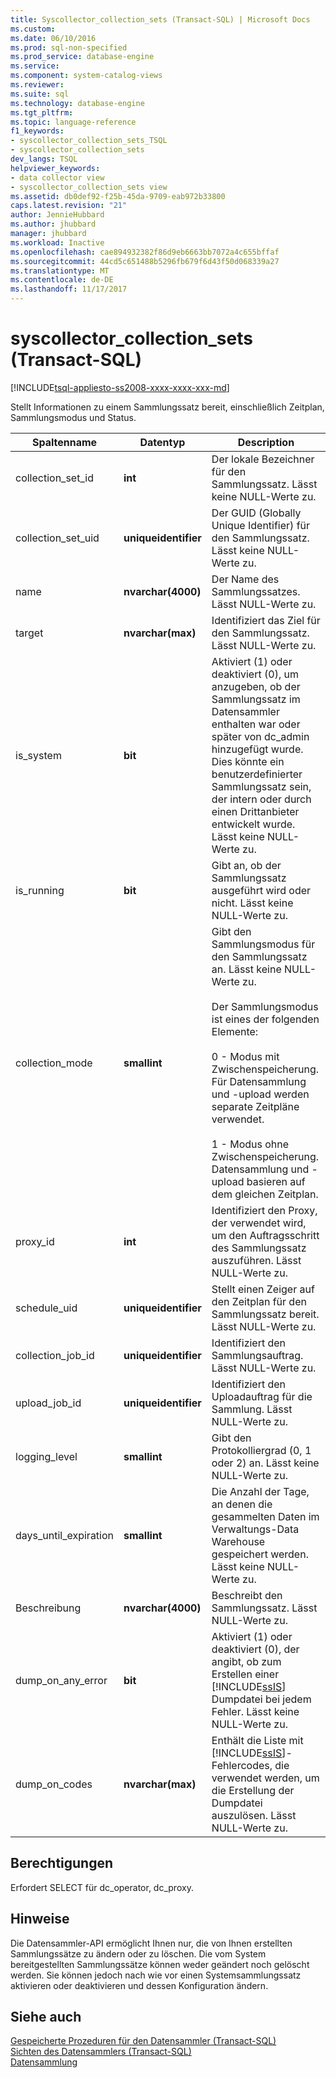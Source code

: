 ```yaml
---
title: Syscollector_collection_sets (Transact-SQL) | Microsoft Docs
ms.custom: 
ms.date: 06/10/2016
ms.prod: sql-non-specified
ms.prod_service: database-engine
ms.service: 
ms.component: system-catalog-views
ms.reviewer: 
ms.suite: sql
ms.technology: database-engine
ms.tgt_pltfrm: 
ms.topic: language-reference
f1_keywords:
- syscollector_collection_sets_TSQL
- syscollector_collection_sets
dev_langs: TSQL
helpviewer_keywords:
- data collector view
- syscollector_collection_sets view
ms.assetid: db0def92-f25b-45da-9709-eab972b33800
caps.latest.revision: "21"
author: JennieHubbard
ms.author: jhubbard
manager: jhubbard
ms.workload: Inactive
ms.openlocfilehash: cae894932382f86d9eb6663bb7072a4c655bffaf
ms.sourcegitcommit: 44cd5c651488b5296fb679f6d43f50d068339a27
ms.translationtype: MT
ms.contentlocale: de-DE
ms.lasthandoff: 11/17/2017
---
```

# <a name="syscollectorcollectionsets-transact-sql"></a>syscollector_collection_sets (Transact-SQL)
[!INCLUDE[tsql-appliesto-ss2008-xxxx-xxxx-xxx-md](../../includes/tsql-appliesto-ss2008-xxxx-xxxx-xxx-md.md)]

  Stellt Informationen zu einem Sammlungssatz bereit, einschließlich Zeitplan, Sammlungsmodus und Status.  
  
|Spaltenname|Datentyp|Description|  
|-----------------|---------------|-----------------|  
|collection_set_id|**int**|Der lokale Bezeichner für den Sammlungssatz. Lässt keine NULL-Werte zu.|  
|collection_set_uid|**uniqueidentifier**|Der GUID (Globally Unique Identifier) für den Sammlungssatz. Lässt keine NULL-Werte zu.|  
|name|**nvarchar(4000)**|Der Name des Sammlungssatzes. Lässt NULL-Werte zu.|  
|target|**nvarchar(max)**|Identifiziert das Ziel für den Sammlungssatz. Lässt NULL-Werte zu.|  
|is_system|**bit**|Aktiviert (1) oder deaktiviert (0), um anzugeben, ob der Sammlungssatz im Datensammler enthalten war oder später von dc_admin hinzugefügt wurde. Dies könnte ein benutzerdefinierter Sammlungssatz sein, der intern oder durch einen Drittanbieter entwickelt wurde. Lässt keine NULL-Werte zu.|  
|is_running|**bit**|Gibt an, ob der Sammlungssatz ausgeführt wird oder nicht. Lässt keine NULL-Werte zu.|  
|collection_mode|**smallint**|Gibt den Sammlungsmodus für den Sammlungssatz an. Lässt keine NULL-Werte zu.<br /><br /> Der Sammlungsmodus ist eines der folgenden Elemente:<br /><br /> 0 - Modus mit Zwischenspeicherung. Für Datensammlung und -upload werden separate Zeitpläne verwendet.<br /><br /> 1 - Modus ohne Zwischenspeicherung. Datensammlung und -upload basieren auf dem gleichen Zeitplan.|  
|proxy_id|**int**|Identifiziert den Proxy, der verwendet wird, um den Auftragsschritt des Sammlungssatz auszuführen. Lässt NULL-Werte zu.|  
|schedule_uid|**uniqueidentifier**|Stellt einen Zeiger auf den Zeitplan für den Sammlungssatz bereit. Lässt NULL-Werte zu.|  
|collection_job_id|**uniqueidentifier**|Identifiziert den Sammlungsauftrag. Lässt NULL-Werte zu.|  
|upload_job_id|**uniqueidentifier**|Identifiziert den Uploadauftrag für die Sammlung. Lässt NULL-Werte zu.|  
|logging_level|**smallint**|Gibt den Protokolliergrad (0, 1 oder 2) an. Lässt keine NULL-Werte zu.|  
|days_until_expiration|**smallint**|Die Anzahl der Tage, an denen die gesammelten Daten im Verwaltungs-Data Warehouse gespeichert werden. Lässt keine NULL-Werte zu.|  
|Beschreibung|**nvarchar(4000)**|Beschreibt den Sammlungssatz. Lässt NULL-Werte zu.|  
|dump_on_any_error|**bit**|Aktiviert (1) oder deaktiviert (0), der angibt, ob zum Erstellen einer [!INCLUDE[ssIS](../../includes/ssis-md.md)] Dumpdatei bei jedem Fehler. Lässt keine NULL-Werte zu.|  
|dump_on_codes|**nvarchar(max)**|Enthält die Liste mit [!INCLUDE[ssIS](../../includes/ssis-md.md)]-Fehlercodes, die verwendet werden, um die Erstellung der Dumpdatei auszulösen. Lässt NULL-Werte zu.|  
  
## <a name="permissions"></a>Berechtigungen  
 Erfordert SELECT für dc_operator, dc_proxy.  
  
## <a name="remarks"></a>Hinweise  
 Die Datensammler-API ermöglicht Ihnen nur, die von Ihnen erstellten Sammlungssätze zu ändern oder zu löschen. Die vom System bereitgestellten Sammlungssätze können weder geändert noch gelöscht werden. Sie können jedoch nach wie vor einen Systemsammlungssatz aktivieren oder deaktivieren und dessen Konfiguration ändern.  
  
## <a name="see-also"></a>Siehe auch  
 [Gespeicherte Prozeduren für den Datensammler &#40;Transact-SQL&#41;](../../relational-databases/system-stored-procedures/data-collector-stored-procedures-transact-sql.md)   
 [Sichten des Datensammlers &#40;Transact-SQL&#41;](../../relational-databases/system-catalog-views/data-collector-views-transact-sql.md)   
 [Datensammlung](../../relational-databases/data-collection/data-collection.md)  
  
  
